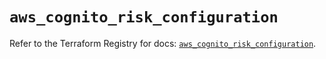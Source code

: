 # `aws_cognito_risk_configuration`

Refer to the Terraform Registry for docs: [`aws_cognito_risk_configuration`](https://registry.terraform.io/providers/hashicorp/aws/5.92.0/docs/resources/cognito_risk_configuration).
